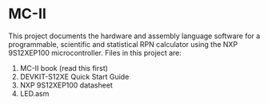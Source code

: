# MC-II
This project documents the hardware and assembly language software for a programmable, scientific and statistical RPN calculator using the NXP 9S12XEP100  microcontroller. Files in this project are:
1) MC-II book (read this first)
2) DEVKIT-S12XE Quick Start Guide
3) NXP 9S12XEP100 datasheet 
4) LED.asm 

